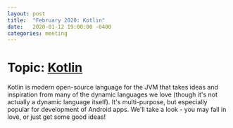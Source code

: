 ```yaml
---
layout: post
title:  "February 2020: Kotlin"
date:   2020-01-12 19:00:00 -0400
categories: meeting
---
```


# Topic: [Kotlin](https://kotlinlang.org/)

Kotlin is modern open-source language for the JVM that takes 
ideas and inspiration from many of the dynamic languages 
we love (though it's not actually a dynamic language itself).
It's multi-purpose, but especially popular for development 
of Android apps.  We'll take a look - you may fall in love, 
or just get some good ideas!


